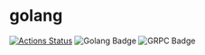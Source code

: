 # golang

[![Actions Status](https://github.com/ohmygrpc/golang/workflows/ci/badge.svg)](https://github.com/ohmygrpc/golang/actions) ![Golang Badge](https://badgen.net/badge/Language/Go/cyan) ![GRPC Badge](https://badgen.net/badge/Use/gRPC/blue)
